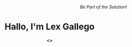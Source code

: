 <h6 align="right"> Be Part of the Solution! </h6>
<h1 align="center">Hallo, I'm Lex Gallego</h1>
<h4 align="center"> <> </h4>

